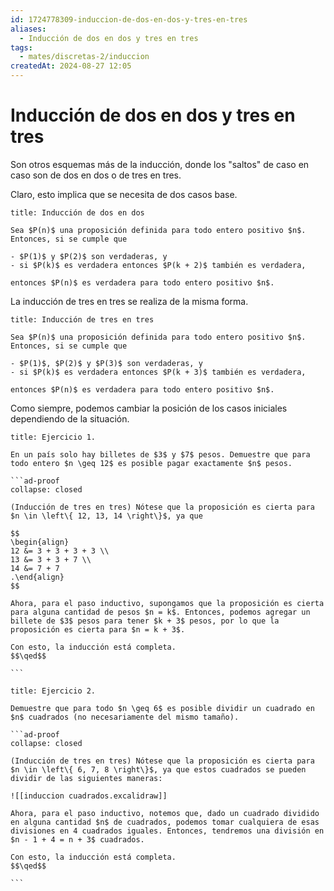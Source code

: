 ```yaml
---
id: 1724778309-induccion-de-dos-en-dos-y-tres-en-tres
aliases:
  - Inducción de dos en dos y tres en tres
tags:
  - mates/discretas-2/induccion
createdAt: 2024-08-27 12:05
---
```


# Inducción de dos en dos y tres en tres

Son otros esquemas más de la inducción, donde los "saltos" de caso en caso son de dos en dos o de tres en tres.

Claro, esto implica que se necesita de dos casos base.

```ad-proposition
title: Inducción de dos en dos

Sea $P(n)$ una proposición definida para todo entero positivo $n$. Entonces, si se cumple que

- $P(1)$ y $P(2)$ son verdaderas, y
- si $P(k)$ es verdadera entonces $P(k + 2)$ también es verdadera,

entonces $P(n)$ es verdadera para todo entero positivo $n$.

```

La inducción de tres en tres se realiza de la misma forma.

```ad-proposition
title: Inducción de tres en tres

Sea $P(n)$ una proposición definida para todo entero positivo $n$. Entonces, si se cumple que

- $P(1)$, $P(2)$ y $P(3)$ son verdaderas, y
- si $P(k)$ es verdadera entonces $P(k + 3)$ también es verdadera,

entonces $P(n)$ es verdadera para todo entero positivo $n$.

```

Como siempre, podemos cambiar la posición de los casos iniciales dependiendo de la situación.

````ad-exercise
title: Ejercicio 1.

En un país solo hay billetes de $3$ y $7$ pesos. Demuestre que para todo entero $n \geq 12$ es posible pagar exactamente $n$ pesos.

```ad-proof
collapse: closed

(Inducción de tres en tres) Nótese que la proposición es cierta para $n \in \left\{ 12, 13, 14 \right\}$, ya que

$$
\begin{align}
12 &= 3 + 3 + 3 + 3 \\
13 &= 3 + 3 + 7 \\
14 &= 7 + 7
.\end{align}
$$

Ahora, para el paso inductivo, supongamos que la proposición es cierta para alguna cantidad de pesos $n = k$. Entonces, podemos agregar un billete de $3$ pesos para tener $k + 3$ pesos, por lo que la proposición es cierta para $n = k + 3$.

Con esto, la inducción está completa.
$$\qed$$

```

````

````ad-exercise
title: Ejercicio 2.

Demuestre que para todo $n \geq 6$ es posible dividir un cuadrado en $n$ cuadrados (no necesariamente del mismo tamaño).

```ad-proof
collapse: closed

(Inducción de tres en tres) Nótese que la proposición es cierta para $n \in \left\{ 6, 7, 8 \right\}$, ya que estos cuadrados se pueden dividir de las siguientes maneras:

![[induccion cuadrados.excalidraw]]

Ahora, para el paso inductivo, notemos que, dado un cuadrado dividido en alguna cantidad $n$ de cuadrados, podemos tomar cualquiera de esas divisiones en 4 cuadrados iguales. Entonces, tendremos una división en $n - 1 + 4 = n + 3$ cuadrados.

Con esto, la inducción está completa.
$$\qed$$

```

````
